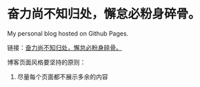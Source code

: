 奋力尚不知归处，懈怠必粉身碎骨。
=================

My personal blog hosted on Github Pages.

链接：[奋力尚不知归处，懈怠必粉身碎骨。](http://mazhuang.tk)

博客页面风格要坚持的原则：
 1. 尽量每个页面都不展示多余的内容
